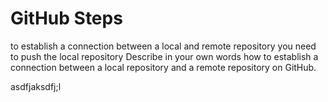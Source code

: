 # GitHub Steps
to establish a connection between a local and remote repository you need to push the local repository
Describe in your own words how to establish a connection between a local repository and a remote repository on GitHub.



asdfjaksdfj;l